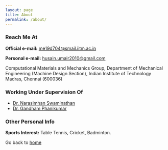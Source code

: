 ```yaml
---
layout: page
title: About
permalink: /about/
---
```

### Reach Me At
**Official e-mail:** me19d704@smail.iitm.ac.in

**Personal e-mail:** husain.umair2010@gmail.com

Computational Materials and Mechanics Group, Department of Mechanical Engineering (Machine Design Section),
Indian Institute of Technology Madras, Chennai (600036)

### Working Under Supervision Of
- [Dr. Narasimhan Swaminathan](https://home.iitm.ac.in/n.swaminathan/)
- [Dr. Gandham Phanikumar](https://gphanikumar.github.io/)

### Other Personal Info
**Sports Interest:** Table Tennis, Cricket, Badminton.



Go back to [home](https://umairhussaincmm.github.io/)